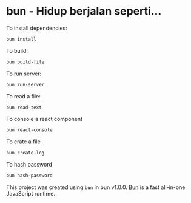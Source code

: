 # bun - Hidup berjalan seperti...

To install dependencies:

```bash
bun install
```

To build:

```bash
bun build-file
```

To run server:

```bash
bun run-server
```

To read a file:

```bash
bun read-text
```

To console a react component

```bash
bun react-console
```

To crate a file

```bash
bun create-log
```

To hash password

```bash
bun hash-password
```

This project was created using `bun` in bun v1.0.0. [Bun](https://bun.sh) is a fast all-in-one JavaScript runtime.
